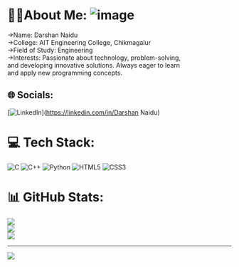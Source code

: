 #  🙋🏻About Me:         ![image](https://github.com/user-attachments/assets/6e1b9b4d-04fc-4db9-9696-74cd6b551f3a)
      
->Name: Darshan Naidu<br>->College: AIT Engineering College, Chikmagalur<br>->Field of Study: Engineering<br>->Interests: Passionate about technology, problem-solving,<br>    and developing innovative solutions. Always eager to learn<br>    and apply new programming concepts.


## 🌐 Socials:
[![LinkedIn](https://img.shields.io/badge/LinkedIn-%230077B5.svg?logo=linkedin&logoColor=white)](https://linkedin.com/in/Darshan Naidu) 

# 💻 Tech Stack:
![C](https://img.shields.io/badge/c-%2300599C.svg?style=plastic&logo=c&logoColor=white) ![C++](https://img.shields.io/badge/c++-%2300599C.svg?style=plastic&logo=c%2B%2B&logoColor=white) ![Python](https://img.shields.io/badge/python-3670A0?style=plastic&logo=python&logoColor=ffdd54) ![HTML5](https://img.shields.io/badge/html5-%23E34F26.svg?style=plastic&logo=html5&logoColor=white) ![CSS3](https://img.shields.io/badge/css3-%231572B6.svg?style=plastic&logo=css3&logoColor=white)
# 📊 GitHub Stats:
![](https://github-readme-stats.vercel.app/api?username=darshan-dx&theme=blue_navy&hide_border=false&include_all_commits=false&count_private=true)<br/>
![](https://github-readme-streak-stats.herokuapp.com/?user=darshan-dx&theme=blue_navy&hide_border=false)<br/>
![](https://github-readme-stats.vercel.app/api/top-langs/?username=darshan-dx&theme=blue_navy&hide_border=false&include_all_commits=false&count_private=true&layout=compact)

---
[![](https://visitcount.itsvg.in/api?id=darshan-dx&icon=0&color=0)](https://visitcount.itsvg.in)

